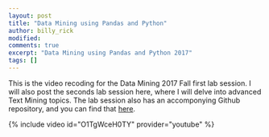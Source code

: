 ```yaml
---
layout: post
title: "Data Mining using Pandas and Python"
author: billy_rick
modified:
comments: true
excerpt: "Data Mining using Pandas and Python 2017"
tags: []
---
```


This is the video recoding for the Data Mining 2017 Fall first lab session. I will also post the seconds lab session here, where I will delve into advanced Text Mining topics. The lab session also has an accomponying Github repository, and you can find that [here](https://github.com/omarsar/data_mining_2017_fall_lab).


{% include video id="O1TgWceH0TY" provider="youtube" %}
